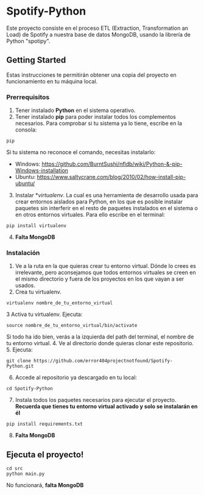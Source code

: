 # Spotify-Python
Este proyecto consiste en el proceso ETL (Extraction, Transformation an Load) de Spotify a nuestra base de datos MongoDB, usando la librería de Python "spotipy".
## Getting Started
Estas instrucciones te permitirán obtener una copia del proyecto en funcionamiento en tu máquina local.
### Prerrequisitos
1. Tener instalado **Python** en el sistema operativo. 
2. Tener instalado **pip** para poder instalar todos los complementos necesarios. Para comprobar si tu sistema ya lo tiene, escribe en la consola:
```
pip
```
Si tu sistema no reconoce el comando, necesitas instalarlo:
- Windows: https://github.com/BurntSushi/nfldb/wiki/Python-&-pip-Windows-installation
- Ubuntu: https://www.saltycrane.com/blog/2010/02/how-install-pip-ubuntu/
3. Instalar **virtualenv*. La cual es una herramienta de desarrollo usada para crear entornos aislados para Python, en los que es posible instalar paquetes sin interferir en el resto de paquetes instalados en el sistema o en otros entornos virtuales.
Para ello escribe en el terminal:
```
pip install virtualenv
```
4. **Falta MongoDB**
### Instalación
1. Ve a la ruta en la que quieras crear tu entorno virtual. Dónde lo crees es irrelevante, pero aconsejamos que todos entornos virtuales se creen en el mismo directorio y fuera de los proyectos en los que vayan a ser usados.
2. Crea tu virtualenv.
```
virtualenv nombre_de_tu_entorno_virtual
```
3 Activa tu virtualenv. Ejecuta:
```
source nombre_de_tu_entorno_virtual/bin/activate
```
Si todo ha ido bien, verás a la izquierda del path del terminal, el nombre de tu entorno virtual.
4. Ve al directorio donde quieras clonar este repositorio.
5. Ejecuta:
```
git clone https://github.com/error404projectnotfound/Spotify-Python.git
```
6. Accede al repositorio ya descargado en tu local:
```
cd Spotify-Python
```
7. Instala todos los paquetes necesarios para ejecutar el proyecto. **Recuerda que tienes tu entorno virtual activado y solo se instalarán en él**
```
pip install requirements.txt
```
8. **Falta MongoDB**
## Ejecuta el proyecto!
```
cd src
python main.py
```
No funcionará, **falta MongoDB**
